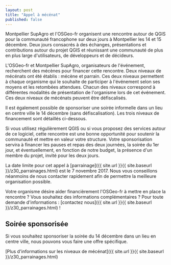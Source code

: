 ```yaml
---
layout: post
title: "Appel à mécénat"
published: false
---
```


Montpellier SupAgro et l'OSGeo-fr organisent une rencontre autour de QGIS pour la communauté francophone sur deux jours à Montpellier les 14 et 15 décembre. Deux jours consacrés à des échanges, présentations et contributions autour du projet QGIS et réunissant une communauté de plus en plus large d'utilisateurs, de développeurs et de décideurs.

L'OSGeo-fr et Montpellier SupAgro, organisateurs de l'événement, recherchent des mécènes pour financer cette rencontre. Deux niveaux de mécénats ont été établis : mécène et parrain. Ces deux niveaux permettent à chaque organisme qui le souhaite de participer à l'événement selon ses moyens et les retombées attendues. Chacun des niveaux correspond à différentes modalités de présentation de l'organisme lors de cet événement. Ces deux niveaux de mécénats peuvent être défiscalisés.

Il est également possible de sponsoriser une soirée informelle dans un lieu en centre ville le 14 décembre (sans défiscalisation). Les trois niveaux de financement sont détaillés ci-dessous.

Si vous utilisez régulièrement QGIS ou si vous proposez des services autour de ce logiciel, cette rencontre est une bonne opportunité pour soutenir la communauté et mettre en valeur votre structure. Votre sponsorisation servira à financer les pauses et repas des deux journées, la soirée du 1er jour, et éventuellement, en fonction de notre budget, la présence d'un membre du projet, invité pour les deux jours.

La date limite pour cet appel à [parrainage]({{ site.url }}{{ site.baseurl }}/z30_parrainages.html) est le 7 novembre 2017. Nous vous conseillons néanmoins de nous contacter rapidement afin de permettre la meilleure organisation possible.

Votre organisme désire aider financièrement l'OSGeo-fr à mettre en place la rencontre ? Vous souhaitez des informations complémentaires ? Pour toute demande d'informations : [contactez nous]({{ site.url }}{{ site.baseurl }}/z30_parrainages.html) !

## Soirée sponsorisée

Si vous souhaitez sponsoriser la soirée du 14 décembre dans un lieu en centre ville, nous pouvons vous faire une offre spécifique. 

[Plus d'informations sur les niveaux de mécénat]({{ site.url }}{{ site.baseurl }}/z30_parrainages.html)
